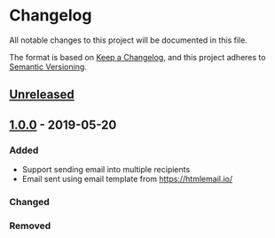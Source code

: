 # Changelog
All notable changes to this project will be documented in this file.

The format is based on [Keep a Changelog](https://keepachangelog.com/en/1.0.0/),
and this project adheres to [Semantic Versioning](https://semver.org/spec/v2.0.0.html).

## [Unreleased]

## [1.0.0] - 2019-05-20
### Added
- Support sending email into multiple recipients
- Email sent using email template from https://htmlemail.io/

### Changed

### Removed


[Unreleased]: https://github.com/olivierlacan/keep-a-changelog/compare/v1.0.0...HEAD
[1.0.0]: https://github.com/consigliere/Signal/releases/tag/v1.0.0
